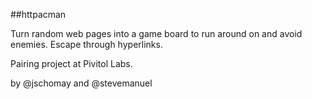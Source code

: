 ##httpacman

Turn random web pages into a game board to run around on and avoid enemies. Escape through hyperlinks.

Pairing project at Pivitol Labs.

by @jschomay and @stevemanuel